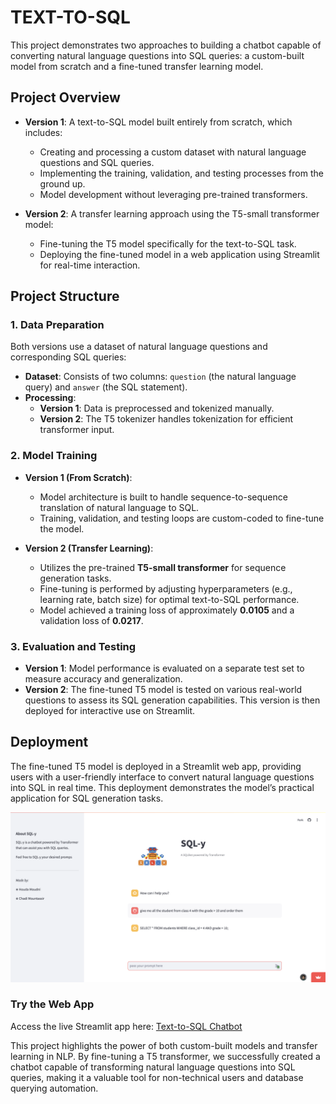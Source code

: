 # TEXT-TO-SQL
This project demonstrates two approaches to building a chatbot capable of converting natural language questions into SQL queries: a custom-built model from scratch and a fine-tuned transfer learning model. 

## Project Overview

- **Version 1**: A text-to-SQL model built entirely from scratch, which includes:
  - Creating and processing a custom dataset with natural language questions and SQL queries.
  - Implementing the training, validation, and testing processes from the ground up.
  - Model development without leveraging pre-trained transformers.

- **Version 2**: A transfer learning approach using the T5-small transformer model:
  - Fine-tuning the T5 model specifically for the text-to-SQL task.
  - Deploying the fine-tuned model in a web application using Streamlit for real-time interaction.

## Project Structure

### 1. Data Preparation

Both versions use a dataset of natural language questions and corresponding SQL queries:

- **Dataset**: Consists of two columns: `question` (the natural language query) and `answer` (the SQL statement).
- **Processing**:
  - **Version 1**: Data is preprocessed and tokenized manually.
  - **Version 2**: The T5 tokenizer handles tokenization for efficient transformer input.

### 2. Model Training

- **Version 1 (From Scratch)**:
  - Model architecture is built to handle sequence-to-sequence translation of natural language to SQL.
  - Training, validation, and testing loops are custom-coded to fine-tune the model.
  
- **Version 2 (Transfer Learning)**:
  - Utilizes the pre-trained **T5-small transformer** for sequence generation tasks.
  - Fine-tuning is performed by adjusting hyperparameters (e.g., learning rate, batch size) for optimal text-to-SQL performance.
  - Model achieved a training loss of approximately **0.0105** and a validation loss of **0.0217**.

### 3. Evaluation and Testing

- **Version 1**: Model performance is evaluated on a separate test set to measure accuracy and generalization.
- **Version 2**: The fine-tuned T5 model is tested on various real-world questions to assess its SQL generation capabilities. This version is then deployed for interactive use on Streamlit.

## Deployment

The fine-tuned T5 model is deployed in a Streamlit web app, providing users with a user-friendly interface to convert natural language questions into SQL in real time. This deployment demonstrates the model’s practical application for SQL generation tasks.

![image](https://github.com/houda-moudni/TEXT-TO-SQL/blob/main/static/SQL_Y_interface.png)

### Try the Web App
Access the live Streamlit app here: [Text-to-SQL Chatbot](https://text-to-sql-bot.streamlit.app/)


This project highlights the power of both custom-built models and transfer learning in NLP. By fine-tuning a T5 transformer, we successfully created a chatbot capable of transforming natural language questions into SQL queries, making it a valuable tool for non-technical users and database querying automation.


